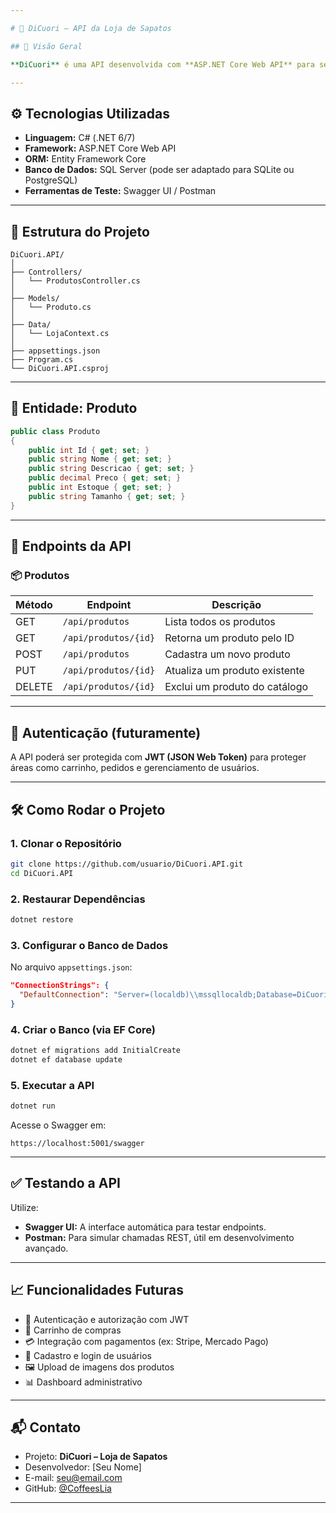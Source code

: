 ```yaml
---

# 👟 DiCuori – API da Loja de Sapatos

## 📌 Visão Geral

**DiCuori** é uma API desenvolvida com **ASP.NET Core Web API** para servir como o back-end de uma loja virtual de sapatos. A API permite o gerenciamento de produtos, controle de estoque e poderá ser expandida com autenticação, carrinho de compras, pedidos e pagamentos.

---
```


## ⚙️ Tecnologias Utilizadas

* **Linguagem:** C# (.NET 6/7)
* **Framework:** ASP.NET Core Web API
* **ORM:** Entity Framework Core
* **Banco de Dados:** SQL Server (pode ser adaptado para SQLite ou PostgreSQL)
* **Ferramentas de Teste:** Swagger UI / Postman

---

## 📁 Estrutura do Projeto

```
DiCuori.API/
│
├── Controllers/
│   └── ProdutosController.cs
│
├── Models/
│   └── Produto.cs
│
├── Data/
│   └── LojaContext.cs
│
├── appsettings.json
├── Program.cs
└── DiCuori.API.csproj
```

---

## 🧱 Entidade: Produto

```csharp
public class Produto
{
    public int Id { get; set; }
    public string Nome { get; set; }
    public string Descricao { get; set; }
    public decimal Preco { get; set; }
    public int Estoque { get; set; }
    public string Tamanho { get; set; }
}
```

---

## 🔌 Endpoints da API

### 📦 Produtos

| Método | Endpoint             | Descrição                     |
| ------ | -------------------- | ----------------------------- |
| GET    | `/api/produtos`      | Lista todos os produtos       |
| GET    | `/api/produtos/{id}` | Retorna um produto pelo ID    |
| POST   | `/api/produtos`      | Cadastra um novo produto      |
| PUT    | `/api/produtos/{id}` | Atualiza um produto existente |
| DELETE | `/api/produtos/{id}` | Exclui um produto do catálogo |

---

## 🔐 Autenticação (futuramente)

A API poderá ser protegida com **JWT (JSON Web Token)** para proteger áreas como carrinho, pedidos e gerenciamento de usuários.

---

## 🛠️ Como Rodar o Projeto

### 1. Clonar o Repositório

```bash
git clone https://github.com/usuario/DiCuori.API.git
cd DiCuori.API
```

### 2. Restaurar Dependências

```bash
dotnet restore
```

### 3. Configurar o Banco de Dados

No arquivo `appsettings.json`:

```json
"ConnectionStrings": {
  "DefaultConnection": "Server=(localdb)\\mssqllocaldb;Database=DiCuoriDB;Trusted_Connection=True;"
}
```

### 4. Criar o Banco (via EF Core)

```bash
dotnet ef migrations add InitialCreate
dotnet ef database update
```

### 5. Executar a API

```bash
dotnet run
```

Acesse o Swagger em:

```
https://localhost:5001/swagger
```

---

## ✅ Testando a API

Utilize:

* **Swagger UI:** A interface automática para testar endpoints.
* **Postman:** Para simular chamadas REST, útil em desenvolvimento avançado.

---

## 📈 Funcionalidades Futuras

* 🔐 Autenticação e autorização com JWT
* 🛒 Carrinho de compras
* 💳 Integração com pagamentos (ex: Stripe, Mercado Pago)
* 👤 Cadastro e login de usuários
* 🖼️ Upload de imagens dos produtos
* 📊 Dashboard administrativo

---

## 📬 Contato

* Projeto: **DiCuori – Loja de Sapatos**
* Desenvolvedor: \[Seu Nome]
* E-mail: [seu@email.com](mailto:seu@email.com)
* GitHub: [@CoffeesLia](https://github.com/CoffeesLia)

---
